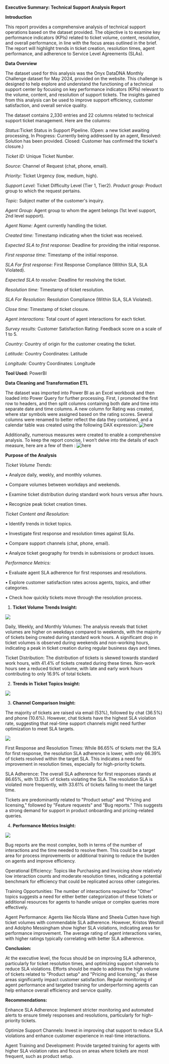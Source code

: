 **Executive Summary: Technical Support Analysis Report**

**Introduction** 

This report provides a comprehensive analysis of technical support operations based on the dataset provided. The objective is to examine key performance indicators (KPIs) related to ticket volume, content, resolution, and overall performance, in line with the focus areas outlined in the brief. The report will highlight trends in ticket creation, resolution times, agent performance, and adherence to Service Level Agreements (SLAs).

**Data Overview**

The dataset used for this analysis was the Onyx DataDNA Monthly Challenge dataset for May 2024, provided on the website. This challenge is designed to help explore and understand the functioning of a technical support center by focusing on key performance indicators (KPIs) relevant to the volume, content, and resolution of support tickets. The insights gained from this analysis can be used to improve support efficiency, customer satisfaction, and overall service quality.

The dataset contains 2,330 entries and 22 columns related to technical support ticket management. Here are the columns:

*Status*:Ticket Status in Support Pipeline. (Open: a new ticket awaiting processing, In Progress: Currently being addressed by an agent, Resolved: Solution has been provided. Closed: Customer has confirmed the ticket's closure.)

*Ticket ID:* Unique Ticket Number.

*Source:* Channel of Request (chat, phone, email).

*Priority:* Ticket Urgency (low, medium, high).

*Support Level:* Ticket Difficulty Level (Tier 1, Tier2).
*Product group:* Product group to which the request pertains.

*Topic:* Subject matter of the customer's inquiry.

*Agent Group:* Agent group to whom the agent belongs (1st level support, 2nd level support).

*Agent Name:* Agent currently handling the ticket.

*Created time:* Timestamp indicating when the ticket was received.

*Expected SLA to first response:* Deadline for providing the initial response.

*First response time:* Timestamp of the initial response.

*SLA For first response:* First Response Compliance (Within SLA, SLA Violated).

*Expected SLA to resolve:* Deadline for resolving the ticket.

*Resolution time:* Timestamp of ticket resolution.

*SLA For Resolution:* Resolution Compliance (Within SLA, SLA Violated).

*Close time:* Timestamp of ticket closure.

*Agent interactions:* Total count of agent interactions for each ticket.

*Survey results:* Customer Satisfaction Rating: Feedback score on a scale of 1 to 5.

*Country:* Country of origin for the customer creating the ticket.	

*Latitude:* Country Coordinates: Latitude

*Longitude:* Country Coordinates: Longitude

**Tool Used:**
 PowerBI

**Data Cleaning and Transformation ETL**

The dataset was imported into Power BI as an Excel workbook and then loaded into Power Query for further processing. First, I promoted the first row to headers, and then split columns containing both date and time into separate date and time columns. A new column for Rating was created, where star symbols were assigned based on the rating scores. Several columns were renamed to better reflect the data they contained, and a calendar table was created using the following DAX expression:  ![here](DAXcode)

Additionally, numerous measures were created to enable a comprehensive analysis. To keep the report concise, I won’t delve into the details of each measure, here are a few of them : ![here](DAXcode)

**Purpose of the Analysis**

*Ticket Volume Trends:*


• Analyze daily, weekly, and monthly volumes.

• Compare volumes between workdays and weekends.

• Examine ticket distribution during standard work hours versus after hours.

• Recognize peak ticket creation times.


*Ticket Content and Resolution:*


• Identify trends in ticket topics.

• Investigate first response and resolution times against SLAs.

• Compare support channels (chat, phone, email).

• Analyze ticket geography for trends in submissions or product issues.


*Performance Metrics:*


• Evaluate agent SLA adherence for first responses and resolutions.

• Explore customer satisfaction rates across agents, topics, and other categories.

• Check how quickly tickets move through the resolution process.



1. **Ticket Volume Trends Insight:**
   

![](TS1.1.jpg)


Daily, Weekly, and Monthly Volumes: The analysis reveals that ticket volumes are higher on weekdays compared to weekends, with the majority of tickets being created during standard work hours. A significant drop in ticket volumes is observed during weekends and non-working hours, indicating a peak in ticket creation during regular business days and times.

Ticket Distribution: The distribution of tickets is skewed towards standard work hours, with 41.4% of tickets created during these times. Non-work hours see a reduced ticket volume, with late and early work hours contributing to only 16.9% of total tickets.

2. **Trends in Ticket Topics Insight:**
   
![](TS2.2.jpg)

3. **Channel Comparison Insight:**

 The majority of tickets are raised via email (53%), followed by chat (36.5%) and phone (10.6%). However, chat tickets have the highest SLA violation rate, suggesting that real-time support channels might need further optimization to meet SLA targets.

![](TS3.jpg)

First Response and Resolution Times: While 86.65% of tickets met the SLA for first response, the resolution SLA adherence is lower, with only 66.39% of tickets resolved within the target SLA. This indicates a need for improvement in resolution times, especially for high-priority tickets.

SLA Adherence: The overall SLA adherence for first responses stands at 86.65%, with 13.35% of tickets violating the SLA. The resolution SLA is violated more frequently, with 33.61% of tickets failing to meet the target time.

Tickets are predominantly related to "Product setup" and "Pricing and licensing," followed by "Feature requests" and "Bug reports." This suggests a strong demand for support in product onboarding and pricing-related queries.

4. **Performance Metrics Insight:**

![](TS5.jpg)

Bug reports are the most complex, both in terms of the number of interactions and the time needed to resolve them. This could be a target area for process improvements or additional training to reduce the burden on agents and improve efficiency.

Operational Efficiency: Topics like Purchasing and Invoicing show relatively low interaction counts and moderate resolution times, indicating a potential benchmark for efficiency that could be replicated across other categories.

Training Opportunities: The number of interactions required for "Other" topics suggests a need for either better categorization of these tickets or additional resources for agents to handle unique or complex queries more effectively.

Agent Performance: Agents like Nicola Wane and Sheela Cutten have high ticket volumes with commendable SLA adherence. However, Kristos Westoll and Adolpho Messingham show higher SLA violations, indicating areas for performance improvement. The average rating of agent interactions varies, with higher ratings typically correlating with better SLA adherence.

**Conclusion:**

 At the executive level, the focus should be on improving SLA adherence, particularly for ticket resolution times, and optimizing support channels to reduce SLA violations. Efforts should be made to address the high volume of tickets related to "Product setup" and "Pricing and licensing," as these areas significantly impact customer satisfaction. Regular monitoring of agent performance and targeted training for underperforming agents can help enhance overall efficiency and service quality.

**Recommendations:**

Enhance SLA Adherence: Implement stricter monitoring and automated alerts to ensure timely responses and resolutions, particularly for high-priority tickets.

Optimize Support Channels: Invest in improving chat support to reduce SLA violations and enhance customer experience in real-time interactions.

Agent Training and Development: Provide targeted training for agents with higher SLA violation rates and focus on areas where tickets are most frequent, such as product setup.







